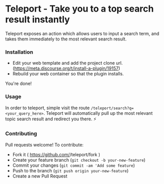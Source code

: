 # Teleport - Take you to a top search result instantly

Teleport exposes an action which allows users to input a search term, and takes them immediately to the most relevant search result.

### Installation
- Edit your web template and add the project clone url. (https://meta.discourse.org/t/install-a-plugin/19157)
- Rebuild your web container so that the plugin installs.

You're done!

### Usage

In order to teleport, simple visit the route `/teleport/search?q=<your_query_here>`.
Teleport will automatically pull up the most relevant topic search result and redirect you there. :zap:

### Contributing

Pull requests welcome! To contribute:
- Fork it ( https://github.com/<your-github-username>/teleport/fork )
- Create your feature branch (`git checkout -b your-new-feature`)
- Commit your changes (`git commit -am 'Add some feature`)
- Push to the branch (`git push origin your-new-feature`)
- Create a new Pull Request
